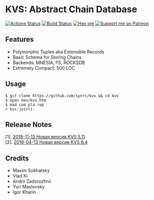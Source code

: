 KVS: Abstract Chain Database
============================

[![Actions Status](https://github.com/synrc/kvs/workflows/mix/badge.svg)](https://github.com/synrc/kvs/actions)
[![Build Status](https://travis-ci.com/synrc/kvs.svg?branch=master)](https://travis-ci.com/synrc/kvs)
[![Hex pm](http://img.shields.io/hexpm/v/kvs.svg?style=flat)](https://hex.pm/packages/kvs)
[![Support me on Patreon](https://img.shields.io/endpoint.svg?url=https%3A%2F%2Fshieldsio-patreon.vercel.app%2Fapi%3Fusername%3D5HT%26type%3Dpatrons&style=flat)](https://patreon.com/5HT)

Features
--------

* Polymorphic Tuples aka Extensible Records
* Basic Schema for Storing Chains
* Backends: MNESIA, FS, ROCKSDB
* Extremely Compact: 500 LOC

Usage
-----

```
$ git clone https://github.com/synrc/kvs && cd kvs
$ open man/kvs.htm
$ mad com pla rep
> kvs:join().
```

Release Notes
-------------

[1]. <a href="https://tonpa.guru/stream/2018/2018-11-13%20Новая%20версия%20KVS.htm">2018-11-13 Новая версия KVS 5.11</a><br>
[2]. <a href="https://tonpa.guru/stream/2019/2019-04-13%20Новая%20версия%20KVS.htm">2019-04-13 Новая версия KVS 6.4</a>

Credits
-------

* Maxim Sokhatsky
* Vlad Ki
* Andrii Zadorozhnii
* Yuri Maslovsky
* Igor Kharin
